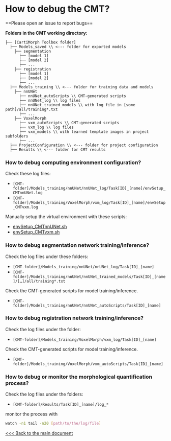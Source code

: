 # How to debug the CMT?

==Please open an issue to report bugs==

**Folders in the CMT working directory:**

```
├── [CartiMorph Toolbox folder]
  ├── Models_saved \\ <--- folder for exported models
    ├── segmentation
      ├── [model 1]
      ├── [model 2]
      ├── ...
    ├── registration
      ├── [model 1]
      ├── [model 2]
      ├── ...
  ├── Models_training \\ <--- folder for training data and models
    ├── nnUNet
      ├── nnUNet_autoScripts \\ CMT-generated scripts
      ├── nnUNet_log \\ log files
      ├── nnUNet_trained_models \\ with log file in [some path]/all/training*.txt
      ├── ...
    ├── VoxelMorph
      ├── vxm_autoScripts \\ CMT-generated scripts
      ├── vxm_log \\ log files
      ├── vxm_models \\ with learned template images in project subfolders
      ├── ...
  ├── ProjectConfiguration \\ <--- folder for project configuration
  ├── Results \\ <--- folder for CMT results
```

### How to debug computing environment configuration?

Check these log files:

- `[CMT-folder]/Models_training/nnUNet/nnUNet_log/Task[ID]_[name]/envSetup_CMTnnUNet.log `
- `[CMT-folder]/Models_training/VoxelMorph/vxm_log/Task[ID]_[name]/envSetup_CMTvxm.log`

Manually setup the virtual environment with these scripts:

- [envSetup_CMTnnUNet.sh](https://github.com/YongchengYAO/CartiMorph-Toolbox/blob/main/Scripts/envSetup/envSetup_CMTnnUNet.sh)
- [envSetup_CMTvxm.sh](https://github.com/YongchengYAO/CartiMorph-Toolbox/blob/main/Scripts/envSetup/envSetup_CMTvxm.sh)

### How to debug segmentation network training/inference?

Check the log files under these folders:

- `[CMT-folder]/Models_training/nnUNet/nnUNet_log/Task[ID]_[name]`
- `[CMT-folder]/Models_training/nnUNet/nnUNet_trained_models/Task[ID]_[name]/[…]/all/training*.txt`

Check the CMT-generated scripts for model training/inference.

- `[CMT-folder]/Models_training/nnUNet/nnUNet_autoScripts/Task[ID]_[name]`

### How to debug registration network training/inference?

Check the log files under the folder:

- `[CMT-folder]/Models_training/VoxelMorph/vxm_log/Task[ID]_[name]`

Check the CMT-generated scripts for model training/inference.

- `[CMT-folder]/Models_training/VoxelMorph/vxm_autoScripts/Task[ID]_[name]`

### How to debug or monitor the morphological quantification process?

Check the log files under the folders:

- `[CMT-folder]/Results/Task[ID]_[name]/log_*`

monitor the process with

```bash
watch -n1 tail -n20 [path/to/the/log/file]
```

[<<< Back to the main document](https://github.com/YongchengYAO/CartiMorph-Toolbox)
